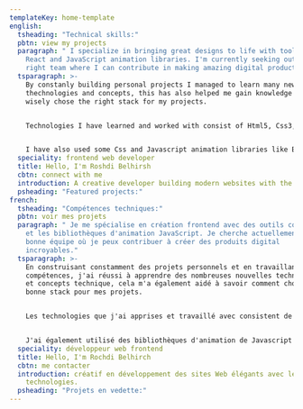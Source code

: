 ```yaml
---
templateKey: home-template
english:
  tsheading: "Technical skills:"
  pbtn: view my projects
  paragraph: " I specialize in bringing great designs to life with tools like
    React and JavaScript animation libraries. I'm currently seeking out the
    right team where I can contribute in making amazing digital products."
  tsparagraph: >-
    By constanly building personal projects I managed to learn many new
    thechnologies and concepts, this has also helped me gain knowledge on how to
    wisely chose the right stack for my projects.


    Technologies I have learned and worked with consist of Html5, Css3, Javascript, ReactJs, NodeJs, GatsbyJs, Redux, Firebase, Npm ,Sass , Gulp, Git and Github.


    I have also used some Css and Javascript animation libraries like Bootsrap, MaterialUI, Pose, Scrollmagic, and Gsap.
  speciality: frontend web developer
  title: Hello, I'm Roshdi Belhirsh
  cbtn: connect with me
  introduction: A creative developer building modern websites with the latest technologies.
  psheading: "Featured projects:"
french:
  tsheading: "Compétences techniques:"
  pbtn: voir mes projets
  paragraph: " Je me spécialise en création frontend avec des outils comme React
    et les bibliothèques d'animation JavaScript. Je cherche actuellement la
    bonne équipe où je peux contribuer à créer des produits digital
    incroyables."
  tsparagraph: >-
    En construisant constamment des projets personnels et en travaillant sur mes
    compétences, j'ai réussi à apprendre des nombreuses nouvelles technologies
    et concepts technique, cela m'a également aidé à savoir comment choisir la
    bonne stack pour mes projets.


    Les technologies que j'ai apprises et travaillé avec consistent de Html5, Css3, Javascript, ReactJs, NodeJs, GatsbyJs, Redux, Firebase, Npm, Sass, Gulp, Git et Github.


    J'ai également utilisé des bibliothèques d'animation de Javascript et d'autre de la Css et comme Bootsrap, MaterialUI, Pose, Scrollmagic et Gsap.
  speciality: développeur web frontend
  title: Hello, I'm Rochdi Belhirch
  cbtn: me contacter
  introduction: créatif en développement des sites Web élégants avec les dernières
    technologies.
  psheading: "Projets en vedette:"
---
```

